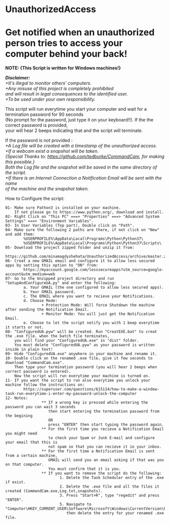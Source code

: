 # **UnauthorizedAccess**
# Get notified when an unauthorized person tries to access your computer behind your back!

**NOTE: {This Script is written for Windows machines!}**


***Disclaimer:***  
*+It's illegal to monitor others' computers.*  
*+Any misuse of this project is completely prohibited*  
 *and will result in legal consequences to the identified user.*  
*+To be used under your own responsibility.*  

This script will run everytime you start your computer and wait for a termination password for 90 seconds  
(No prompt for the password, just type it on your keyboard!!). If the the correct password is provided,  
your will hear 2 beeps indicating that and the script will terminate.  

If the password is not provided :  
     *+A Log file will be created with a timestamp of the unauthorized access.*  
     *+If a webcam exist a snapshot will be taken.*  
      *{Special Thanks to: https://github.com/tedburke/CommandCam, for making this possible.}*  
         *Both the Log file and the snapshot will be saved in the same directory of the script.*  
     *+If there is an Internet Connection a Notification Email will be sent with the name*  
      *of the machine and the snapshot taken.*  
    

How to Configure the script:

    01- Make sure Pathon3 is installed on your machine. 
        If not please go to https://www.python.org/, download and install.
    02- Right Click on "This PC" ===> "Properties" ===> "Advanced System Settings" ===> "Environment Variables".
    03- In User Variables (Top part), Double click on "Path".
    04- Make sure the following 2 paths are there, if not click on "New" and add them:
            %USERPROFILE%\AppData\Local\Programs\Python\Python37\
            %USERPROFILE%\AppData\Local\Programs\Python\Python37\Scripts\
    05- Download the project zipped folder and unzip it from:
            https://github.com/minamagdyshehata/UnauthorizedAccess/archive/master.zip
    06- Creat a new GMAIL email and configure it to allow less secured apps by setting this option to "ON" from:
            https://myaccount.google.com/lesssecureapps?utm_source=google-account&utm_medium=web
    07- Go to the Unzipped project directory and run "SetupAndConfigureUA.py" and enter the following:
            a. Your GMAIL (the one configured to allow less secured apps).
            b. Your GMAIL password.
            c. The EMAIL where you want to recieve your Notifications.
            d. Choose Mode:
                    + Protection Mode: Will force Shutdown the machine after sending the Notification Email.
                    + Monitor Mode: You will just get the Notification Email.
            e. Choose to let the script notify you with 1 beep everytime it starts or not.
    08- "ConfiguredUA.pyw" will be created. Run "CreatEXE.bat" to creat the .exe file. when the batch file terminates, 
        you will find your "ConfiguredUA.exe" in "dist" folder.
        You must delete "ConfiguredUA.pyw" as your password is written inside in plain text!
    09- Hide "ConfiguredUA.exe" anywhere in your machine and rename it.
    10- Double click on the renamed .exe file, give it few seconds to download "CommandCam.exe".
        Then type your termination password (you will hear 2 beeps when correct password is entered).
        Now the script will run everytime your machine is turned on.
    11- If you want the script to run also everytime you unlock your machine follow the instructions on:
            https://superuser.com/questions/615114/how-to-make-a-window-task-run-everytime-i-enter-my-password-unlock-the-computer
    12- Notes: 
                    ** If a wrong key is pressed while entering the password you can wait 3 seconds 
                       then start entering the termination password from the begining 
                       OR 
                       press "ENTER" then start typing the password again.
                    ** For the first time you recieve a Notification Email you might need 
                       to check your Spam or Junk E-mail and configure your email that this is 
                       not spam so that you can recieve it in your inbox.
                    ** For the first time a Notification Email is sent from a certain machine, 
                       GMAIL will send you an email asking if that was you on that computer.
                       You must confirm that it is you.
                    ** If you want to remove the script do the following:
                            1. Delete the Task Scheduler entry of the .exe if exist.
                            2. Delete the .exe file and all the files it created (CommandCam.exe,Log.txt,snapshots).
                            3. Press "Start+R", type "regedit" and press "ENTER".
                            5. Navigate to "Computer\HKEY_CURRENT_USER\Software\Microsoft\Windows\CurrentVersion\Run",
                               then delete the entry for your renamed .exe file.
                               
                               
